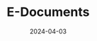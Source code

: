 ---
title: "E-Documents"
date: 2024-04-03
description: 
draft: false
collapsible: true
weight: 4
---